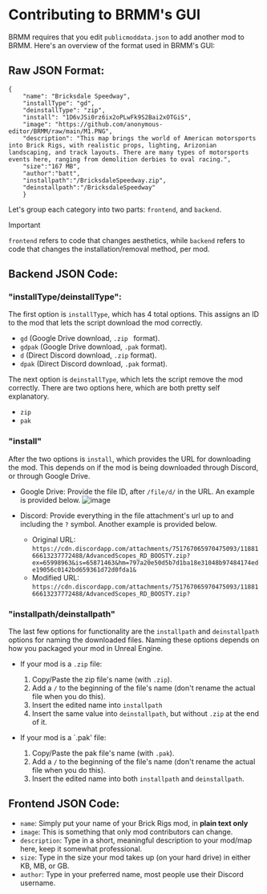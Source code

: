 # Contributing to BRMM's GUI

BRMM requires that you edit `publicmoddata.json` to add another mod to BRMM. Here's an overview of the format used in BRMM's GUI:

## Raw JSON Format:
```
{
    "name": "Bricksdale Speedway",
    "installType": "gd",
    "deinstallType": "zip",
    "install": "1D6vJSi0rz6ix2oPLwFk9S2Bai2xOTGiS",
    "image": "https://github.com/anonymous-editor/BRMM/raw/main/M1.PNG",
    "description": "This map brings the world of American motorsports into Brick Rigs, with realistic props, lighting, Arizonian landscaping, and track layouts. There are many types of motorsports events here, ranging from demolition derbies to oval racing.",
    "size":"167 MB",
    "author":"batt",
    "installpath":"/BricksdaleSpeedway.zip",
    "deinstallpath":"/BricksdaleSpeedway"
    }
```

Let's group each category into two parts: `frontend`, and `backend`.

> [!IMPORTANT]
> `frontend` refers to code that changes aesthetics, while `backend` refers to code that changes the installation/removal method, per mod.

## Backend JSON Code:

### "installType/deinstallType":
The first option is `installType`, which has 4 total options. This assigns an ID to the mod that lets the script download the mod correctly.
- `gd` (Google Drive download, `.zip ` format).
- `gdpak` (Google Drive download, `.pak` format).
- `d` (Direct Discord download, `.zip` format).
- `dpak` (Direct Discord download, `.pak` format).

The next option is `deinstallType`, which lets the script remove the mod correctly. There are two options here, which are both pretty self explanatory.
- `zip`
- `pak`

### "install"

After the two options is `install`, which provides the URL for downloading the mod. This depends on if the mod is being downloaded through Discord, or through Google Drive.

- Google Drive: Provide the file ID, after `/file/d/` in the URL. An example is provided below.
      ![image](https://github.com/anonymous-editor/BRMM/assets/74514726/b7355507-a2c7-4a20-a6d6-5237a09087c6)

- Discord: Provide everything in the file attachment's url up to and including the `?` symbol. Another example is provided below.
    * Original URL: `https://cdn.discordapp.com/attachments/751767065970475093/1188166613237772488/AdvancedScopes_RD_BOOSTY.zip?ex=65998963&is=65871463&hm=797a20e50d5b7d1ba18e31048b97484174ede19056c0142bd659361d72d0fda1&`
    * Modified URL: `https://cdn.discordapp.com/attachments/751767065970475093/1188166613237772488/AdvancedScopes_RD_BOOSTY.zip?`

### "installpath/deinstallpath"

The last few options for functionality are the `installpath` and `deinstallpath` options for naming the downloaded files. Naming these options depends on how you packaged your mod in Unreal Engine.

- If your mod is a `.zip` file:
    1. Copy/Paste the zip file's name (with `.zip`).
    2. Add a `/` to the beginning of the file's name (don't rename the actual file when you do this).
    3. Insert the edited name into `installpath`
    4. Insert the same value into `deinstallpath`, but without `.zip` at the end of it.

- If your mod is a `.pak' file:
    1. Copy/Paste the pak file's name (with `.pak`).
    2. Add a `/` to the beginning of the file's name (don't rename the actual file when you do this).
    3. Insert the edited name into both `installpath` and `deinstallpath`.

## Frontend JSON Code:

- `name`: Simply put your name of your Brick Rigs mod, in **plain text only**
- `image`: This is something that only mod contributors can change.
- `description`: Type in a short, meaningful description to your mod/map here, keep it somewhat professional.
- `size`: Type in the size your mod takes up (on your hard drive) in either KB, MB, or GB.
- `author`: Type in your preferred name, most people use their Discord username.
